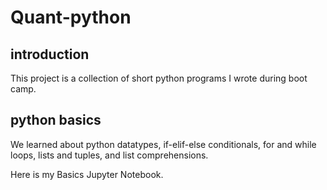 # Quant-python

## introduction
This project is a collection of short python programs I wrote during boot camp.

## python basics
We learned about python datatypes, if-elif-else conditionals, for and while loops, lists and tuples, and list comprehensions.

Here is my Basics Jupyter Notebook.
